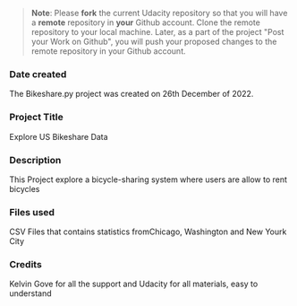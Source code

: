 >**Note**: Please **fork** the current Udacity repository so that you will have a **remote** repository in **your** Github account. Clone the remote repository to your local machine. Later, as a part of the project "Post your Work on Github", you will push your proposed changes to the remote repository in your Github account.

### Date created
The Bikeshare.py project was created on 26th December of 2022.

### Project Title
Explore US Bikeshare Data 

### Description
This Project explore a bicycle-sharing system where users are allow to rent bicycles

### Files used
CSV Files that contains statistics fromChicago, Washington and New Yourk City 

### Credits
Kelvin Gove for all the support and Udacity for all materials, easy to understand 

